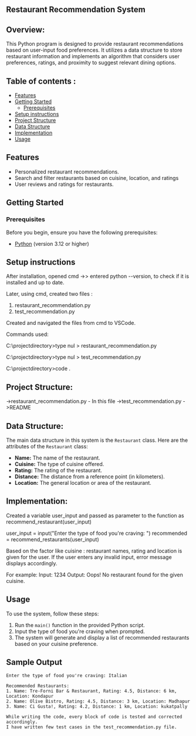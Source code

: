 ## Restaurant Recommendation System

## Overview:

This Python program is designed to provide restaurant recommendations based on user-input food preferences. It utilizes a data structure to store restaurant information and implements an algorithm that considers user preferences, ratings, and proximity to suggest relevant dining options.

## Table of contents :

- [Features](#features)
- [Getting Started](#getting-started)
  - [Prerequisites](#prerequisites)
- [Setup instructions](#setup-instructions)
- [Project Structure](#Project-Struture)
- [Data Structure](#Data-Structure)
- [Implementation](#implementation)
- [Usage](#Usage)

## Features

- Personalized restaurant recommendations.
- Search and filter restaurants based on cuisine, location, and ratings
- User reviews and ratings for restaurants.

## Getting Started

### Prerequisites

Before you begin, ensure you have the following prerequisites:
- [Python](https://www.python.org/) (version 3.12 or higher)
  
## Setup instructions 

After installation, opened cmd ->> entered python --version, to check if it is installed and up to date.

Later, using cmd, created two files :
1. restaurant_recommendation.py
2. test_recommendation.py

Created and navigated the files from cmd to VSCode.

Commands used:

C:\projectdirectory>type nul > restaurant_recommendation.py

C:\projectdirectory>type nul > test_recommendation.py

C:\projectdirectory>code .

## Project Structure:

->restaurant_recommendation.py - In this file
->test_recommendation.py
->README

## Data Structure:

The main data structure in this system is the `Restaurant` class. 
Here are the attributes of the `Restaurant` class:

- **Name:** The name of the restaurant.
- **Cuisine:** The type of cuisine offered.
- **Rating:** The rating of the restaurant.
- **Distance:** The distance from a reference point (in kilometers).
- **Location:** The general location or area of the restaurant.

## Implementation:

Created a variable user_input and passed as parameter to the function as recommend_restaurant(user_input)

user_input = input("Enter the type of food you're craving: ")
recommended = recommend_restaurants(user_input)

Based on the factor like cuisine : restaurant names, rating and location is given for the user.
If the user enters any invalid input, error message displays accordingly. 

For example:
Input: 1234
Output: Oops! No restaurant found for the given cuisine.


## Usage

To use the system, follow these steps:

1. Run the `main()` function in the provided Python script.
2. Input the type of food you're craving when prompted.
3. The system will generate and display a list of recommended restaurants based on your cuisine preference.

## Sample Output

```plaintext
Enter the type of food you're craving: Italian

Recommended Restaurants:
1. Name: Tre-Forni Bar & Restaurant, Rating: 4.5, Distance: 6 km, Location: Kondapur
2. Name: Olive Bistro, Rating: 4.5, Distance: 3 km, Location: Madhapur
3. Name: Ci Gusta!, Rating: 4.2, Distance: 1 km, Location: kukatpally

While writing the code, every block of code is tested and corrected accordingly.
I have written few test cases in the test_recommendation.py file.

